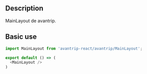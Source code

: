 ## Description
MainLayout de avantrip.

## Basic use

```javascript
import MainLayout from 'avantrip-react/avantrip/MainLayout';

export default () => (
  <MainLayout />
)
```

<!--

## Props

#### `onEvent={<Boolean> || <Function>}`
Event handler

#### `isActive={<Boolean>}`
Enable an action within the component


## Redux

#### Actions
```javascript
import { sendData } from 'avantrip-react/avantrip/MainLayout/actions';
import store from 'somewhere';

store.dispatch(sendData({ email:"email@email.com" });
// ...
```

#### Reducer
```javascript
import MainLayoutReducer from 'avantrip-react/avantrip/MainLayout/reducer';
import { createStore, combineReducers } from 'redux';

const reducer = combineReducers({
  MainLayout:MainLayoutReducer,
})

const store = createStore(reducer);
// ...
```
-->
